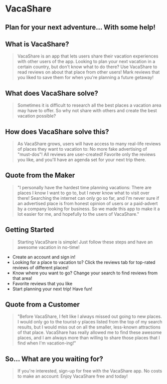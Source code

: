 # VacaShare #

## Plan for your next adventure... With some help! ##


## What is VacaShare? ##
  > VacaShare is an app that lets users share their vacation experiences with other users of the app. Looking to plan your next vacation in a certain country, but don't know what to do there? Use VacaShare to read reviews on about that place from other users! Mark reviews that you liked to save them for when you're planning a future getaway!

## What does VacaShare solve? ##
  > Sometimes it is difficult to research all the best places a vacation area may have to offer. So why not share with others and create the best vacation possible?

## How does VacaShare solve this? ##
  > As VacaShare grows, users will have access to many real-life reviews of places they want to vacation to: No more fake advertising of "must-dos"! All reviews are user-created! Favorite only the reviews you like, and you'll have an agenda set for your next trip there.

## Quote from the Maker ##
  > "I personally have the hardest time planning vacations: There are places I know I want to go to, but I never know what to visit over there! Searching the internet can only go so far, and I'm never sure if an advertised place is from honest opinion of users or a paid-advert by a company looking for business. So we made this app to make it a lot easier for me, and hopefully to the users of VacaShare."

## Getting Started ##
  > Starting VacaShare is simple! Just follow these steps and have an awesome vacation in no-time!
  - Create an account and sign in!
  - Looking for a place to vacation to? Click the reviews tab for top-rated reviews of different places!
  - Know where you want to go? Change your search to find reviews from that area!
  - Favorite reviews that you like
  - Start planning your next trip! Have fun!

## Quote from a Customer ##
  > "Before VacaShare, I felt like I always missed out going to new places. I would only go to the tourist-y places listed from the top of my search results, but I would miss out on all the smaller, less-known attractions of that place. VacaShare has really allowed me to find these awesome places, and I am always more than willing to share those places that I find when I'm vacation-ing!"

## So... What are you waiting for? ##
  > If you're interested, sign-up for free with the VacaShare app. No costs to make an account: Enjoy VacaShare free and today!